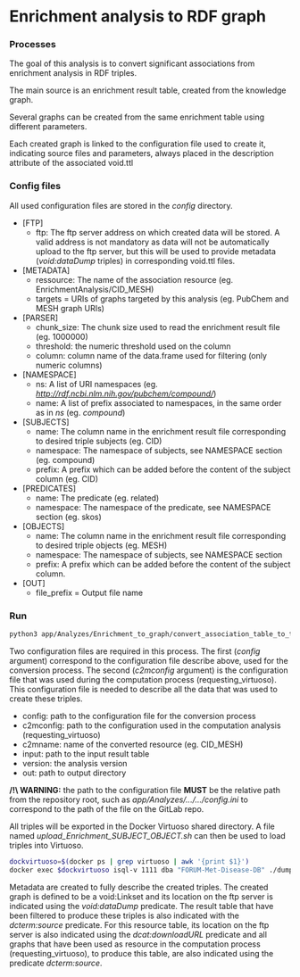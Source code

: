 # Enrichment analysis to RDF graph

### Processes

The goal of this analysis is to convert significant associations from enrichment analysis in RDF triples.

The main source is an enrichment result table, created from the knowledge graph.

Several graphs can be created from the same enrichment table using different parameters.

Each created graph is linked to the configuration file used to create it, indicating source files and parameters, always placed in the description attribute of the associated void.ttl

### Config files

All used configuration files are stored in the *config* directory.

- [FTP]
  - ftp: The ftp server address on which created data will be stored. A valid address is not mandatory as data will not be automatically upload to the ftp server, but this will be used to provide metadata (*void:dataDump* triples) in corresponding void.ttl files.
- [METADATA]
  - ressource: The name of the association resource (eg. EnrichmentAnalysis/CID_MESH) 
  - targets = URIs of graphs targeted by this analysis (eg. PubChem and MESH graph URIs)
- [PARSER] 
  - chunk_size: The chunk size used to read the enrichment result file (eg. 1000000)
  - threshold: the numeric threshold used on the column
  - column: column name of the data.frame used for filtering (only numeric columns)
- [NAMESPACE]
  - ns: A list of URI namespaces (eg. *http://rdf.ncbi.nlm.nih.gov/pubchem/compound/*)
  - name: A list of prefix associated to namespaces, in the same order as in *ns* (eg. *compound*)
- [SUBJECTS]
  - name: The column name in the enrichment result file corresponding to desired triple subjects (eg. CID)
  - namespace: The namespace of subjects, see NAMESPACE section (eg. compound)
  - prefix: A prefix which can be added before the content of the subject column (eg. CID)
- [PREDICATES]
  - name: The predicate (eg. related)
  - namespace: The namespace of the predicate, see NAMESPACE section (eg. skos)
- [OBJECTS]
  - name: The column name in the enrichment result file corresponding to desired triple objects (eg. MESH)
  - namespace: The namespace of subjects, see NAMESPACE section
  - prefix: A prefix which can be added before the content of the subject column.
- [OUT]
  - file_prefix = Output file name

### Run

```bash
python3 app/Analyzes/Enrichment_to_graph/convert_association_table_to_triples.py --config="path/to/config/conversion" --c2mconfig="path/to/config/computation" --c2mname="resource name" --input="path/to/input" --version="version" --out="path/to/out/dir"
```
Two configuration files are required in this process. The first (*config* argument) correspond to the configuration file describe above, used for the conversion process. The second (*c2mconfig* argument) is the configuration file that was used during the computation process (requesting_virtuoso). This configuration file is needed to describe all the data that was used to create these triples.

- config: path to the configuration file for the conversion process
- c2mconfig: path to the configuration used in the computation analysis (requesting_virtuoso)
- c2mname: name of the converted resource (eg. CID_MESH)
- input: path to the input result table
- version: the analysis version
- out: path to output directory

**/!\ WARNING:** the path to the configuration file **MUST** be the relative path from the repository root, such as *app/Analyzes/.../.../config.ini* to correspond to the path of the file on the GitLab repo.

All triples will be exported in the Docker Virtuoso shared directory. A file named *upload_Enrichment_SUBJECT_OBJECT.sh* can then be used to load triples into Virtuoso.

```bash
dockvirtuoso=$(docker ps | grep virtuoso | awk '{print $1}')
docker exec $dockvirtuoso isql-v 1111 dba "FORUM-Met-Disease-DB" ./dumps/*upload_Enrichment_SUBJECT_OBJECT*.sh
```

Metadata are created to fully describe the created triples. The created graph is defined to be a void:Linkset and its location on the ftp server is indicated using the *void:dataDump* predicate. The result table that have been filtered to produce these triples is also indicated with the *dcterm:source* predicate. For this resource table, its location on the ftp server is also indicated using the *dcat:downloadURL* predicate and all graphs that have been used as resource in the computation process (requesting_virtuoso), to produce this table, are also indicated using the predicate *dcterm:source*.